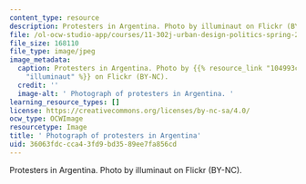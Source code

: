 ```yaml
---
content_type: resource
description: Protesters in Argentina. Photo by illuminaut on Flickr (BY-NC).
file: /ol-ocw-studio-app/courses/11-302j-urban-design-politics-spring-2010/36063fdccca43fd9bd3589ee7fa856cd_11-302js10.jpg
file_size: 168110
file_type: image/jpeg
image_metadata:
  caption: Protesters in Argentina. Photo by {{% resource_link "104993c4-3ef4-408d-b0c9-ab22c9fca74d"
    "illuminaut" %}} on Flickr (BY-NC).
  credit: ''
  image-alt: ' Photograph of protesters in Argentina. '
learning_resource_types: []
license: https://creativecommons.org/licenses/by-nc-sa/4.0/
ocw_type: OCWImage
resourcetype: Image
title: ' Photograph of protesters in Argentina'
uid: 36063fdc-cca4-3fd9-bd35-89ee7fa856cd
---
```

Protesters in Argentina. Photo by illuminaut on Flickr (BY-NC).